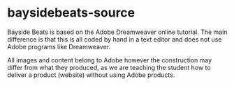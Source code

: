 # baysidebeats-source

Bayside Beats is based on the Adobe Dreamweaver online tutorial. The main difference is that this is all coded by hand in a text editor and does not use Adobe programs like Dreamweaver.

All images and content belong to Adobe however the construction may differ from what they produced, as we are teaching the student how to deliver a product (website) without using Adobe products.
